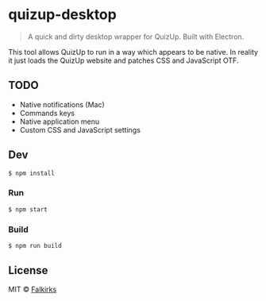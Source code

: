 # quizup-desktop

> A quick and dirty desktop wrapper for QuizUp. Built with Electron.

This tool allows QuizUp to run in a way which appears to be native. In reality it just loads the QuizUp website and patches CSS and JavaScript OTF. 

## TODO
* Native notifications (Mac)
* Commands keys
* Native application menu 
* Custom CSS and JavaScript settings

## Dev

```
$ npm install
```

### Run

```
$ npm start
```

### Build

```
$ npm run build
```


## License

MIT © [Falkirks](http://falkirks.com)
